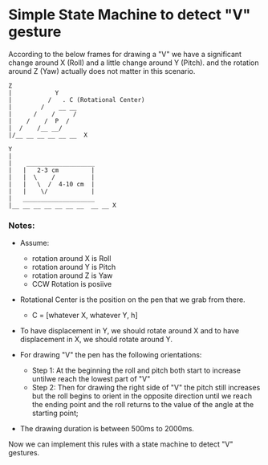 # Simple State Machine to detect "V" gesture

According to the below frames for drawing a "V" we have a significant change
around X (Roll) and a little change around Y (Pitch). and the rotation around
Z (Yaw) actually does not matter in this scenario.
  

```
Z   
|            Y  
|          /   . C (Rotational Center)  
|        /    __ __  
|      /    /     /  
|    /    /  P  /  
|  /    /__ __/  
|/__ __ __ __ __ __  X  

Y
|        
|    ___________________
|   |   2-3 cm         |
|   |  \    /          | 
|   |   \  /  4-10 cm  | 
|   |    \/            |
|   ____________________
|__ __ __ __ __ __ __  __ __ X
```
### Notes:
- Assume:
    - rotation around X is Roll
    - rotation around Y is Pitch
    - rotation around Z is Yaw
    - CCW Rotation is posiive  

- Rotational Center is the position on the pen that we grab from there.  
  - C = [whatever X, whatever Y, h]  

- To have displacement in Y, we should rotate around X and to have displacement
in X, we should rotate around Y.

- For drawing "V" the pen has the following orientations:
    - Step 1: At the beginning the roll and pitch both start to increase untilwe reach the  lowest part of "V"
    - Step 2: Then for drawing the right side of "V"  the pitch still increases
            but the roll begins to orient in the opposite direction until we
            reach the ending point and the roll returns to the value of the
            angle at the starting point;

- The drawing duration is between 500ms to 2000ms.

Now we can implement this rules with a state machine to detect "V" gestures.